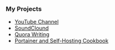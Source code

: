 ### My Projects

 - [YouTube Channel](https://www.youtube.com/channel/UCzCExmLYoxvkKM6EJEjdFtg)
 - [SoundClound](https://soundcloud.com/mycroft4242) 
 - [Quora Writing](https://www.quora.com/profile/David-Javid-Prins)
 - [Portainer and Self-Hosting Cookbook](https://github.com/mycroftwilde/portainer_templates)
